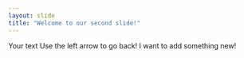 ```yaml
---
layout: slide
title: "Welcome to our second slide!"
---
```

Your text Use the left arrow to go back! I want to add something new!
